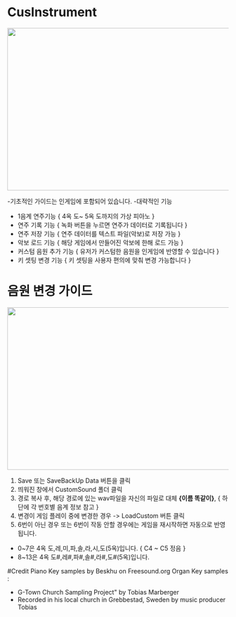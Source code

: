 # CusInstrument

<img src="https://user-images.githubusercontent.com/66342017/218859728-7e67f6e0-d180-4dff-8e2b-93d9e3ad0710.png"  width="700" height="370">

-기초적인 가이드는 인게임에 포함되어 있습니다.
-대략적인 기능
- 1음계 연주기능 { 4옥 도~ 5옥 도까지의 가상 피아노 }
- 연주 기록 기능 { 녹화 버튼을 누르면 연주가 데이터로 기록됩니다 }
- 연주 저장 기능 { 연주 데이터를 텍스트 파일(악보)로 저장 가능 }
- 악보 로드 기능 { 해당 게임에서 만들어진 악보에 한해 로드 가능 }
- 커스텀 음원 추가 기능 { 유저가 커스텀한 음원을 인게임에 반영할 수 있습니다 }
- 키 셋팅 변경 기능 { 키 셋팅을 사용자 편의에 맞춰 변경 가능합니다 }

# 음원 변경 가이드
<img src="https://user-images.githubusercontent.com/66342017/218858153-01fdfe58-f578-49e7-9506-ae3c634d3d16.JPG"  width="700" height="370">

1. Save 또는 SaveBackUp Data 버튼을 클릭
2. 띄워진 창에서 CustomSound 폴더 클릭
3. 경로 복사 후, 해당 경로에 있는 wav파일을 자신의 파일로 대체 __{이름 똑같이}__, { 하단에 각 번호별 음계 정보 참고 }
4. 변경이 게임 플레이 중에 변경한 경우 -> LoadCustom 버튼 클릭
5. 6번이 아닌 경우 또는 6번이 작동 안할 경우에는 게임을 재시작하면 자동으로 반영됩니다.

- 0~7은 4옥 도,레,미,파,솔,라,시,도(5옥)입니다. { C4 ~ C5 정음 }
- 8~13은 4옥 도#,레#,파#,솔#,라#,도#(5옥)입니다.

#Credit
Piano Key samples by Beskhu on Freesound.org 
Organ Key samples :
- G-Town Church Sampling Project" by Tobias Marberger
- Recorded in his local church in Grebbestad, Sweden by music producer Tobias
